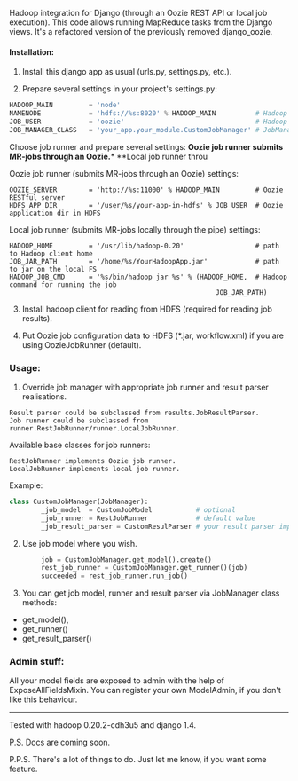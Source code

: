 Hadoop integration for Django (through an Oozie REST API or local job execution).
This code allows running MapReduce tasks from the Django views.
It's a refactored version of the previously removed django_oozie.
#### Installation:
1. Install this django app as usual (urls.py, settings.py, etc.).
 
2. Prepare several settings in your project's settings.py:
```python
HADOOP_MAIN         = 'node'
NAMENODE            = 'hdfs://%s:8020' % HADOOP_MAIN          # Hadoop namenode
JOB_USER            = 'oozie'                                 # Hadoop user for jobs & HDFS stuff
JOB_MANAGER_CLASS   = 'your_app.your_module.CustomJobManager' # JobManager subclass
```
Choose job runner and prepare several settings:
**Oozie job runner submits MR-jobs through an Oozie.***
**Local job runner  throu

Oozie job runner (submits MR-jobs through an Oozie) settings:
```
OOZIE_SERVER        = 'http://%s:11000' % HADOOP_MAIN         # Oozie RESTful server
HDFS_APP_DIR        = '/user/%s/your-app-in-hdfs' % JOB_USER  # Oozie application dir in HDFS
```
Local job runner (submits MR-jobs locally through the pipe) settings:
```
HADOOP_HOME         = '/usr/lib/hadoop-0.20'                  # path to Hadoop client home 
JOB_JAR_PATH        = '/home/%s/YourHadoopApp.jar'            # path to jar on the local FS 
HADOOP_JOB_CMD      = '%s/bin/hadoop jar %s' % (HADOOP_HOME,  # Hadoop command for running the job
                                                    JOB_JAR_PATH) 
```

3. Install hadoop client for reading from HDFS (required for reading job results).

4. Put Oozie job configuration data to HDFS (*.jar, workflow.xml) if you are using OozieJobRunner (default).


### Usage:
1. Override job manager with appropriate job runner and result parser realisations.
```
Result parser could be subclassed from results.JobResultParser.
Job runner could be subclassed from runner.RestJobRunner/runner.LocalJobRunner.
```
Available base classes for job runners:
```
RestJobRunner implements Oozie job runner.
LocalJobRunner implements local job runner.
```
Example:
```python
class CustomJobManager(JobManager):
        _job_model  = CustomJobModel           # optional
        _job_runner = RestJobRunner            # default value
        _job_result_parser = CustomResulParser # your result parser implementation
```

2. Use job model where you wish.
```python
        job = CustomJobManager.get_model().create()                          
        rest_job_runner = CustomJobManager.get_runner()(job)
        succeeded = rest_job_runner.run_job()
```

3. You can get job model, runner and result parser via JobManager class methods: 
 - get_model(), 
 - get_runner()
 - get_result_parser()

### Admin stuff:
All your model fields are exposed to admin with the help of ExposeAllFieldsMixin.
You can register your own ModelAdmin, if you don't like this behaviour.

---

Tested with hadoop 0.20.2-cdh3u5 and django 1.4.

P.S. Docs are coming soon.

P.P.S. There's a lot of things to do. Just let me know, if you want some feature.
